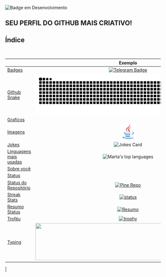 ![Badge em Desenvolvimento](http://img.shields.io/static/v1?label=STATUS&message=EM%20DESENVOLVIMENTO&color=GREEN&style=for-the-badge)

## SEU PERFIL DO GITHUB MAIS CRIATIVO!


## Índice

<br>

|| Exemplo|
|---|:---:|
| [Badges](./badge.md)|[![Telegram Badge](https://img.shields.io/badge/Telegram-2CA5E0?style=for-the-badge&logo=telegram&logoColor=white)]()|
| [Github Snake](./snake.md)|![Snake animation](https://github.com/martageraldo/martageraldo/blob/output/github-contribution-grid-snake.svg)|
|[Graficos](./graficos.md)||
|[Imagens](./image.md)|<img src="https://raw.githubusercontent.com/devicons/devicon/master/icons/java/java-original.svg" alt="java" width="50" height="50"/>|
|[Jokes](./jokes.md)|![Jokes Card](https://readme-jokes.vercel.app/api)|
|[Linguagens mais usadas](./linguagensUsadas.md)|![Marta's top languages](https://github-readme-stats.vercel.app/api/top-langs/?username=martageraldo&theme=blue-green)|
| [Sobre você](./comeco.md)| |
| [Status](./status.md)||
| [Status do Repositório](./statusRepositorio.md)|[![Pine Repo](https://github-readme-stats.vercel.app/api/pin/?username=martageraldo&repo=github-readme-stats&cache_seconds=86400&theme=rose_pine)]()|
| [Streak Stats](./streakStats.md)|[![status](https://github-readme-streak-stats.herokuapp.com/?user=martageraldo)]()|
| [Resumo Status](./status.md)|[![Resumo](https://github-profile-summary-cards.vercel.app/api/cards/profile-details?username=martageraldo&theme=radical)]()|
|[Troféu](./trofeu.md)|[![trophy](https://github-profile-trophy.vercel.app/?username=sciencepal&theme=juicyfresh&no-frame=true&row=1&&margin-w=20&no-bg=true)]()|
|[Typing](./typing.md)| <img src="https://raw.githubusercontent.com/martageraldo/things-for-your-github-profile/fcab89e6b75f9d0be95fe88fea5528a7a3ff5cbc/img/giveStarRepo.svg" height="120" width="600">  
|

